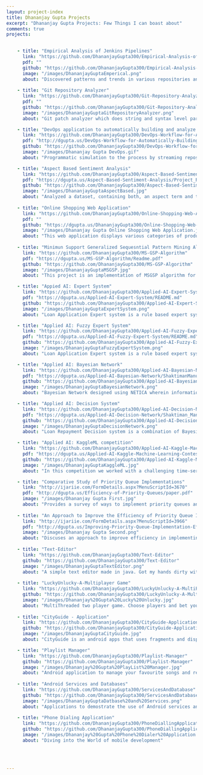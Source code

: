 ```yaml
---
layout: project-index
title: Dhananjay Gupta Projects 
excerpt: "Dhananjay Gupta Projects: Few Things I can boast about"
comments: true
projects:
    

    - title: "Empirical Analysis of Jenkins Pipelines"
      link: "https://github.com/DhananjayGupta300/Empirical-Analysis-of-Jenkins-Pipelines"
      pdf: ""
      github: "https://github.com/DhananjayGupta300/Empirical-Analysis-of-Jenkins-Pipelines"
      image: "/images/DhananjayGuptaEmperical.png"
      about: "Discovered patterns and trends in various repositories and their continuous integration pipelines. Analyzed groovy syntax and extracted stages, shell script commands, build invocations using different build tools."
      
    - title: "Git Repository Analyzer"
      link: "https://github.com/DhananjayGupta300/Git-Repository-Analyzer"
      pdf: ""
      github: "https://github.com/DhananjayGupta300/Git-Repository-Analyzer"
      image: "/images/DhananjayGuptaGitRepositoryAnalyzer.png"
      about: "Git patch analyzer which does string and syntax level parsing to analyze and generate reports for the repositories written in java. Determines common bugs by analyzing repeated patterns in ‘patches’ to source code."

    - title: "DevOps application to automatically building and analyze software applications."
      link: "https://github.com/DhananjayGupta300/DevOps-Workflow-for-Automatically-Building-and-Analyzing-Software-Applications"
      pdf: "http://dgupta.us/DevOps-Workflow-for-Automatically-Building-and-Analyzing-Software-Applications/DevOpsWorkFlow.pdf" 	
      github: "https://github.com/DhananjayGupta300/DevOps-Workflow-for-Automatically-Building-and-Analyzing-Software-Applications"
      image: "/images/Dhananjay Gupta DevOps.gif"
      about: "Programmatic simulation to the process by streaming repositories from GitHub, uploading each repository to a local GitLab server and triggering the local Jenkins server which builds, tests and analyses repositories using JaCoCo and Understand. "

    - title: "Aspect Based Sentiment Analysis"
      link: "https://github.com/DhananjayGupta300/Aspect-Based-Sentiment-Analysis"
      pdf: "https://dgupta.us/Aspect-Based-Sentiment-Analysis/Project_Report.pdf"
      github: "https://github.com/DhananjayGupta300/Aspect-Based-Sentiment-Analysis"
      image: "/images/DhananjayGuptaAspectBased.jpg"
      about: "Analyzed a dataset, containing both, an aspect term and the text. Our solution involves understanding various approaches to tackle the task, analyze the text/sentences and finally builds a classifier capable of determining the sentiment of the provided text/sentence. We examine various text cleaning techniques, machine learning models and discuss their respective merits."
      
    - title: "Online Shopping Web Application"
      link: "https://github.com/DhananjayGupta300/Online-Shopping-Web-Application"
      pdf: ""
      github: "https://dgupta.us/DhananjayGupta300/Online-Shopping-Web-Application"
      image: "/images/Dhananjay Gupta Online Shopping Web Application.jpg"
      about: "This web application displays various categories of products to purchase or look for. It allows users to have their private accounts and put items in a shopping cart."
    
    - title: "Minimun Support Generalized Sequesntial Pattern Mining Algo"
      link: "https://github.com/DhananjayGupta300/MS-GSP-Algorithm"
      pdf: "https://dgupta.us/MS-GSP-Algorithm/Readme.pdf"
      github: "https://github.com/DhananjayGupta300/MS-GSP-Algorithm"
      image: "/images/DhananjayGuptaMSGSP.jpg"
      about: "This project is an implementation of MSGSP algorithm for the class of Data Mining and Text Mining, CS-583."

    - title: "Appied AI: Expert System"
      link: "https://github.com/DhananjayGupta300/Applied-AI-Expert-System"
      pdf: "https://dgupta.us/Applied-AI-Expert-System/README.md"
      github: "https://github.com/DhananjayGupta300/Applied-AI-Expert-System"
      image: "/images/DhananjayGuptaExpertSystem.png"
      about: "Loan Application Expert system is a rule based expert system designed using JESS wherein information of a loan applicant is asserted by the user of the Bank, and finally concludes whether applicant is eligible to apply for a loan or not. System also provides suggestions to the user of the system to help him/her to make a decision in a very convenient manner. The expert system checks for all the parameters asserted by the user and finally claims the decision depending upon its interpretation and a few important rules set in the bank’s policy."

    - title: "Applied AI: Fuzzy Expert System"
      link: "https://github.com/DhananjayGupta300/Applied-AI-Fuzzy-Expert-System"
      pdf: "https://dgupta.us/Applied-AI-Fuzzy-Expert-System/README.md"
      github: "https://github.com/DhananjayGupta300/Applied-AI-Fuzzy-Expert-System"
      image: "/images/DhananjayGuptaFuzzyExpertSystem.png"
      about: "Loan Application Expert system is a rule based expert system designed using FUZZY JESS wherein information of a loan applicant is asserted by the user of the Bank, and finally concludes whether applicant is eligible to apply for a loan or not. System also provides suggestions to the user of the system to help him/her to make a decision in a very convenient manner. The expert system checks for all the boolean and Fuzzy parameters asserted by the user and finally claims the decision depending upon its interpretation and a few important rules set in the bank’s policy."

    - title: "Applied AI: Bayesian Network"
      link: "https://github.com/DhananjayGupta300/Applied-AI-Bayesian-Network"
      pdf: "https://dgupta.us/Applied-AI-Bayesian-Network/ShaktimanManualProj3.pdf"
      github: "https://github.com/DhananjayGupta300/Applied-AI-Bayesian-Network"
      image: "/images/DhananjayGuptaBayesianNetwork.png"
      about: "Bayesian Network designed using NETICA wherein information of different type of loan applicants and types of loan is asserted by the user of the Bank, and finally concludes whether applicant will be to repay loan or not."

    - title: "Applied AI: Decision System"
      link: "https://github.com/DhananjayGupta300/Applied-AI-Decision-Network"
      pdf: "https://dgupta.us/Applied-AI-Decision-Network/Shaktiman_Manual_Proj4_PDF.pdf"
      github: "https://github.com/DhananjayGupta300/Applied-AI-Decision-Network"
      image: "/images/DhananjayGuptaDecisionNetwork.png"
      about: "Loan Repayment Decision system is a combination of Bayesian Network and influence Diagram designed using NETICA wherein information of different type of loan applicants and types of loan is asserted by the user of the Bank, and finally concludes whether applicant will be to repay loan or not.Accurately predicting whether a loan will be repaid (credit scoring) is an important task for any bank.Furthermore, the decision regarding the deadline if it needs to be extended or not is made using the utility and decision node in influence diagram. High accuracy benefits both the banks and the loan applicants."

    - title: "Applied AI: KaggleML competition"
      link: "https://github.com/DhananjayGupta300/Applied-AI-Kaggle-Machine-Learning-Contest"
      pdf: "https://dgupta.us/Applied-AI-Kaggle-Machine-Learning-Contest/ShaktimanManualProject5PDF.pdf"
      github: "https://github.com/DhananjayGupta300/Applied-AI-Kaggle-Machine-Learning-Contest"
      image: "/images/DhananjayGuptaKaggleML.jpg"
      about: "In this competition we worked with a challenging time-series dataset consisting of daily sales data, kindly provided by one of the largest Russian software firms - 1C Company. We predicted total sales for every product and store in the next month."

    - title: "Comparative Study of Priority Queue Implementations"
      link: "http://ijariie.com/FormDetails.aspx?MenuScriptId=3670"
      pdf: "http://dgupta.us/Efficiency-of-Priority-Queues/paper.pdf"
      image: "/images/Dhananjay Gupta First.jpg"
      about: "Provides a survey of ways to implement priority queues and their associated complexities" 
      
    - title: "An Approach to Improve the Efficiency of Priority Queue Implementations"
      link: "http://ijariie.com/FormDetails.aspx?MenuScriptId=3966"
      pdf: "http://dgupta.us/Improving-Priority-Queue-Implementation-Efficiencies/paper.pdf"
      image: "/images/Dhananjay Gupta Second.png"
      about: "Discuses an approach to improve efficiency in implementing Priorty Queues through memory pool."
      
    - title: "Text-Editor"
      link: "https://github.com/DhananjayGupta300/Text-Editor"
      github: "https://github.com/DhananjayGupta300/Text-Editor"
      image: "/images/DhananjayGuptaTextEditor.png"
      about: "A simple text editor made in java. Got my hands dirty with Java for the first time."  
      
    - title: "LuckyUnlucky-A-Multiplayer Game"
      link: "https://github.com/DhananjayGupta300/LuckyUnlucky-A-MultiPlayer-Game"
      github: "https://github.com/DhananjayGupta300/LuckyUnlucky-A-MultiPlayer-Game"
      image: "/images/Dhananjay%20Gupta%20Lucky%20Unlucky.jpg"
      about: "MultiThreaded two player game. Choose players and bet your luck!"
      
    - title: "CityGuide - Application"
      link: "https://github.com/DhananjayGupta300/CityGuide-Application"
      github: "https://github.com/DhananjayGupta300/CityGuide-Application"
      image: "/images/DhananjayGuptaCityGuide.jpg"
      about: "CityGuide is an android apps that uses fragments and displays top 10 attractions and restaurants in the city of chicago."

    - title: "Playlist Manager"
      link: "https://github.com/DhananjayGupta300/Playlist-Manager"
      github: "https://github.com/DhananjayGupta300/Playlist-Manager"
      image: "/images/Dhananjay%20Gupta%20PlayList%20Manager.jpg"
      about: "Android application to manage your favourite songs and related information."
      
    - title: "Android Services and Databases"
      link: "https://github.com/DhananjayGupta300/ServicesAndDatabase"
      github: "https://github.com/DhananjayGupta300/ServicesAndDatabase"
      image: "/images/DhananjayGuptaDatbase%20and%20Services.png"
      about: "Applications to demostrate the use of Android services and databases"  
      
    - title: "Phone Dialing Application"
      link: "https://github.com/DhananjayGupta300/PhoneDiallingApplication"
      github: "https://github.com/DhananjayGupta300/PhoneDiallingApplication"
      image: "/images/Dhananjay%20Gupta%20Phone%20Dialer%20Application.jpg"
      about: "Diving into the World of mobile development"
     
         
    
   
---
```

